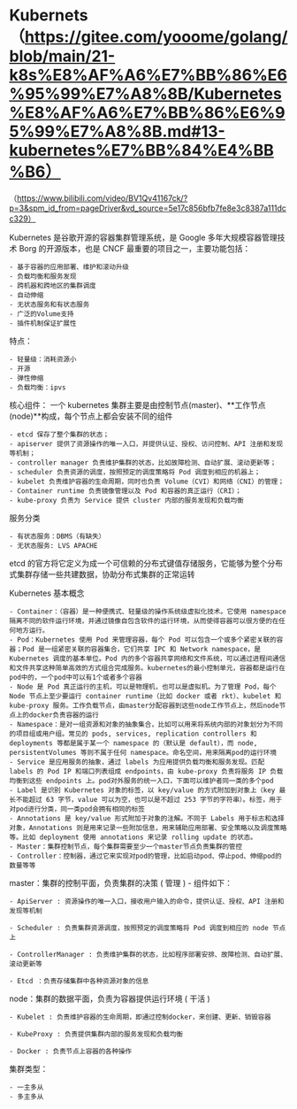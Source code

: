 # Kubernets（https://gitee.com/yooome/golang/blob/main/21-k8s%E8%AF%A6%E7%BB%86%E6%95%99%E7%A8%8B/Kubernetes%E8%AF%A6%E7%BB%86%E6%95%99%E7%A8%8B.md#13-kubernetes%E7%BB%84%E4%BB%B6）

（https://www.bilibili.com/video/BV1Qv41167ck/?p=3&spm_id_from=pageDriver&vd_source=5e17c856bfb7fe8e3c8387a111dcc329）

Kubernetes 是谷歌开源的容器集群管理系统，是 Google 多年大规模容器管理技术 Borg 的开源版本，也是 CNCF 最重要的项目之一，主要功能包括：

    - 基于容器的应用部署、维护和滚动升级
    - 负载均衡和服务发现
    - 跨机器和跨地区的集群调度
    - 自动伸缩
    - 无状态服务和有状态服务
    - 广泛的Volume支持
    - 插件机制保证扩展性

特点：

    - 轻量级：消耗资源小
    - 开源
    - 弹性伸缩
    - 负载均衡：ipvs

核心组件：
一个 kubernetes 集群主要是由控制节点(master)、**工作节点(node)**构成，每个节点上都会安装不同的组件

    - etcd 保存了整个集群的状态；
    - apiserver 提供了资源操作的唯一入口，并提供认证、授权、访问控制、API 注册和发现等机制；
    - controller manager 负责维护集群的状态，比如故障检测、自动扩展、滚动更新等；
    - scheduler 负责资源的调度，按照预定的调度策略将 Pod 调度到相应的机器上；
    - kubelet 负责维护容器的生命周期，同时也负责 Volume（CVI）和网络（CNI）的管理；
    - Container runtime 负责镜像管理以及 Pod 和容器的真正运行（CRI）；
    - kube-proxy 负责为 Service 提供 cluster 内部的服务发现和负载均衡

服务分类

    - 有状态服务：DBMS（有缺失）
    - 无状态服务: LVS APACHE

etcd 的官方将它定义为成一个可信赖的分布式键值存储服务，它能够为整个分布式集群存储一些共建数据，协助分布式集群的正常运转

Kubernetes 基本概念

    - Container：（容器）是一种便携式、轻量级的操作系统级虚拟化技术。它使用 namespace 隔离不同的软件运行环境，并通过镜像自包含软件的运行环境，从而使得容器可以很方便的在任何地方运行。
    - Pod：Kubernetes 使用 Pod 来管理容器，每个 Pod 可以包含一个或多个紧密关联的容器；Pod 是一组紧密关联的容器集合，它们共享 IPC 和 Network namespace，是 Kubernetes 调度的基本单位。Pod 内的多个容器共享网络和文件系统，可以通过进程间通信和文件共享这种简单高效的方式组合完成服务。kubernetes的最小控制单元，容器都是运行在pod中的，一个pod中可以有1个或者多个容器
    - Node 是 Pod 真正运行的主机，可以是物理机，也可以是虚拟机。为了管理 Pod，每个 Node 节点上至少要运行 container runtime（比如 docker 或者 rkt）、kubelet 和 kube-proxy 服务。工作负载节点，由master分配容器到这些node工作节点上，然后node节点上的docker负责容器的运行
    - Namespace：是对一组资源和对象的抽象集合，比如可以用来将系统内部的对象划分为不同的项目组或用户组。常见的 pods, services, replication controllers 和 deployments 等都是属于某一个 namespace 的（默认是 default），而 node, persistentVolumes 等则不属于任何 namespace。命名空间，用来隔离pod的运行环境
    - Service 是应用服务的抽象，通过 labels 为应用提供负载均衡和服务发现。匹配 labels 的 Pod IP 和端口列表组成 endpoints，由 kube-proxy 负责将服务 IP 负载均衡到这些 endpoints 上。pod对外服务的统一入口，下面可以维护者同一类的多个pod
    - Label 是识别 Kubernetes 对象的标签，以 key/value 的方式附加到对象上（key 最长不能超过 63 字节，value 可以为空，也可以是不超过 253 字节的字符串）。标签，用于对pod进行分类，同一类pod会拥有相同的标签
    - Annotations 是 key/value 形式附加于对象的注解。不同于 Labels 用于标志和选择对象，Annotations 则是用来记录一些附加信息，用来辅助应用部署、安全策略以及调度策略等。比如 deployment 使用 annotations 来记录 rolling update 的状态。
    - Master：集群控制节点，每个集群需要至少一个master节点负责集群的管控
    - Controller：控制器，通过它来实现对pod的管理，比如启动pod、停止pod、伸缩pod的数量等等

master：集群的控制平面，负责集群的决策 ( 管理 ) - 组件如下：

    - ApiServer : 资源操作的唯一入口，接收用户输入的命令，提供认证、授权、API 注册和发现等机制

    - Scheduler : 负责集群资源调度，按照预定的调度策略将 Pod 调度到相应的 node 节点上

    - ControllerManager : 负责维护集群的状态，比如程序部署安排、故障检测、自动扩展、滚动更新等

    - Etcd ：负责存储集群中各种资源对象的信息

node：集群的数据平面，负责为容器提供运行环境 ( 干活 )

    - Kubelet : 负责维护容器的生命周期，即通过控制docker，来创建、更新、销毁容器

    - KubeProxy : 负责提供集群内部的服务发现和负载均衡

    - Docker : 负责节点上容器的各种操作

集群类型：

    - 一主多从
    - 多主多从
